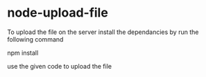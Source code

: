 # node-upload-file

To upload the file on the server install the dependancies by run the following command

npm install

use the given code to upload the file
